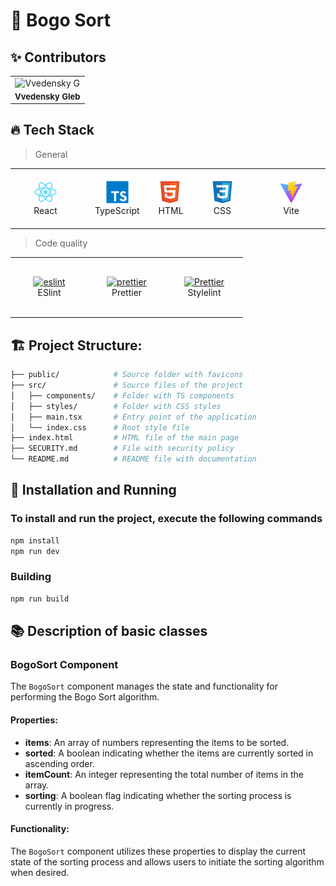 # 🚀 Bogo Sort

## ✨ Contributors

<table width="100%">
  <tr>
    <td align="center" style="word-wrap: break-word; width: 100; height: 100">
      <a href="https://github.com/stxreocoma" style="text-decoration: none;">
        <img
          src="[https://avatars.githubusercontent.com/u/134169579?v=4](https://github.com/account)"
          width="100;"
          alt="Vvedensky G"/>
        <br />
        <sub style="font-size:13px"><b>Vvedensky&nbsp;Gleb</b></sub>
      </a>
    </td>
  </tr>
</table>

<h2 align="left" id='tech-stack'>🔥 Tech Stack</h2>

>General
<table width="100%">
  <tr>
    <td align="center" width="110" height="90">
      <a href="#tech-stack">
        <img
          src="https://github.com/devicons/devicon/blob/master/icons/react/react-original.svg"
          width="36"
          height="36"
          alt="React"
        />
      </a>
      <br>React
    </td>
    <td align="center" width="110" height="90">
      <a href="#tech-stack">
        <img
          src="https://raw.githubusercontent.com/devicons/devicon/1119b9f84c0290e0f0b38982099a2bd027a48bf1/icons/typescript/typescript-original.svg"
          width="36"
          height="36"
          alt="TypeScript"
        />
      </a>
      <br>TypeScript
    </td>
    <td>
      <a href="#tech-stack">
        <img
          src="https://github.com/devicons/devicon/blob/master/icons/html5/html5-original.svg"
          width="36"
          height="36"
          alt="HTML"
        />
      </a>
      <br>HTML
    </td>
    <td align="center" width="110" height="90">
      <a href="#tech-stack" >
        <img
          src="https://github.com/devicons/devicon/blob/master/icons/css3/css3-original.svg"
          width="36"
          height="36"
          alt="CSS"
        />
      </a>
      <br>CSS
    </td>
    <td align="center" width="110" height="90">
      <a href="#tech-stack" >
        <img
          src="https://raw.githubusercontent.com/devicons/devicon/6910f0503efdd315c8f9b858234310c06e04d9c0/icons/vitejs/vitejs-original.svg"
          width="36"
          height="36"
          alt="Vite"
        />
      </a>
      <br>Vite
    </td>
  </tr>
</table>

> Code quality

<table width='100%'>
  <tr>
    <td align="center" width="110" height="90">
      <a href="#tech-stack">
        <img
          src="https://brandeps.com/icon-download/E/Eslint-icon-vector-02.svg"
          width="36"
          height="36"
          alt="eslint"
        />
      </a>
      <br>ESlint
    </td>
    <td align="center" width="110" height="90">
      <a href="#tech-stack">
        <img src="https://brandeps.com/icon-download/P/Prettier-icon-vector-02.svg" width="36" height="36" alt="prettier" />
      </a>
      <br>Prettier
    </td>
        <td align="center" width="110" height="90">
      <a href="#tech-stack">
        <img src="https://brandeps.com/logo-download/S/Stylelint-logo-vector-01.svg" width="36" height="36" alt="Prettier" />
      </a>
      <br>Stylelint
    </td>
  </tr>
</table>

<h2>🏗️ Project Structure:</h2>

```Bash
├── public/            # Source folder with favicons
├── src/               # Source files of the project
│   ├── components/    # Folder with TS components
│   ├── styles/        # Folder with CSS styles
│   ├── main.tsx       # Entry point of the application
│   └── index.css      # Root style file
├── index.html         # HTML file of the main page
├── SECURITY.md        # File with security policy
└── README.md          # README file with documentation
```

<h2>📁 Installation and Running</h2>

<h3>To install and run the project, execute the following commands</h3>

```Bash
npm install
npm run dev
```

<h3>Building</h3>

```Bash
npm run build
```

<h2>📚 Description of basic classes</h2>

### BogoSort Component

The `BogoSort` component manages the state and functionality for performing the Bogo Sort algorithm.

#### Properties:

- **items**: An array of numbers representing the items to be sorted.
- **sorted**: A boolean indicating whether the items are currently sorted in ascending order.
- **itemCount**: An integer representing the total number of items in the array.
- **sorting**: A boolean flag indicating whether the sorting process is currently in progress.

#### Functionality:

The `BogoSort` component utilizes these properties to display the current state of the sorting process and allows users to initiate the sorting algorithm when desired.
